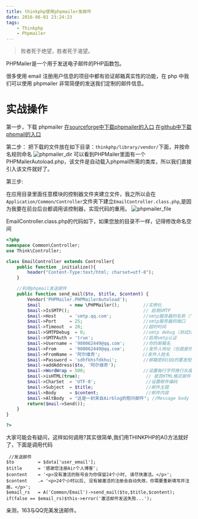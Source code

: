 ```yaml
---
title: thinkphp使用phpmailer发邮件
date: 2016-06-01 23:24:23
tags:
    - Thinkphp
    - Phpmailer
---
```


> 败者死于绝望，胜者死于渴望。

PHPMailer是一个用于发送电子邮件的PHP函数包。

<!-- more -->

很多使用 email 注册用户信息的项目中都有验证邮箱真实性的功能，在 php 中我们可以使用 phpmailer 非常简便的发送我们定制的邮件信息。

# 实战操作

第一步，下载 phpmailer
[在sourceforge中下载phpmailer的入口](https://sourceforge.net/projects/phpmailer/)
[在github中下载phpmail的入口](https://github.com/PHPMailer/PHPMailer)

第二步：
把下载的文件放在如下目录：`thinkphp/library/vendor/`下面，并按命名规则命名
![phpmailer_dir](/img/201606/phpmailer/phpmailer_dir.jpg)
可以看到PHPMailer里面有一个PHPMailerAutoload.php，该文件是自动载入phpmail所需的类库，所以我们直接引入该文件就好了。

第三步:

在应用目录里面任意模块的控制器文件夹建立文件，我之所以会在`Application/Common/Controller`文件夹下建立`EmailController.class.php`,是因为我要在前台后台都调用该控制器，实现代码的重用。
![phpmailer_file](/img/201606/phpmailer/phpmailer_file.jpg)

EmailController.class.php的代码如下，如果您放的目录不一样，记得修改命名空间

``` Php
<?php
namespace Common\Controller;
use Think\Controller;

class EmailController extends Controller{
    public function _initialize(){
        header("Content-Type:text/html; charset=utf-8");
    }

    //利用phpmail发送邮件
    public function send_mail($to, $title, $content) {
        Vendor('PHPMailer.PHPMailerAutoload');
        $mail           = new \PHPMailer();         //实例化
        $mail->IsSMTP();                            // 启用SMTP
        $mail->Host     = 'smtp.qq.com';            //smtp服务器的名称（'smtp.163.com'）
        $mail->Port     = 25;                       //smtp服务器的端口
        $mail->Timeout  = 20;                       //超时时间
        $mail->SMTPDebug  = 0;                      //smtp debug（测试3商用0）
        $mail->SMTPAuth = 'true';                   //启用smtp认证
        $mail->Username = '980062449@qq.com';       //你的邮箱名
        $mail->From     = '980062449@qq.com';       //发件人地址（也就是你的邮箱地址）
        $mail->FromName = '阿尔维奇';                //发件人姓名
        $mail->Password = 'sdhfkhsfdkhui';          //邮箱密码(QQ的要发短信获取，163登录密码)
        $mail->addAddress($to, '阿尔维奇');
        $mail->WordWrap = 500;                      //设置每行字符换行长度
        $mail->isHTML(true);                         // 是否HTML格式邮件
        $mail->CharSet  = 'UTF-8';                   //设置邮件编码
        $mail->Subject  = $title;                    //邮件主题
        $mail->Body     = $content;                  //邮件内容
        $mail->AltBody  = "这是一封来自Airblog的慰问邮件"; //Message body does not support HTML standby display.
        return($mail->Send());
    }
}

?>
```

大家可能会有疑问，这样如何调用?其实很简单,我们用THINKPHP的A()方法就好了，下面是调用代码
```
 //发送邮件
$to         = $data['user_email'];
$title      = '感谢您注册Air个人博客';
$content    = '<p>没有激活的账号会为你保留24个小时, 请尽快激活。</p>';
$content    .= '<p>24个小时以后, 没有被激活的注册会自动失效，你需要重新填写并注册。</p>';
$email_rs   = A('Common/Email')->send_mail($to,$title,$content);
if(false == $email_rs)$this->error('激活邮件发送失败...');
```

亲测，163与QQ完美发送邮件。